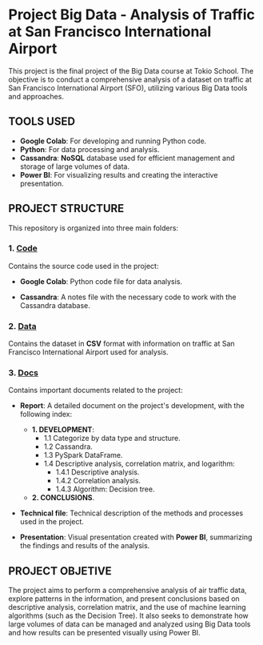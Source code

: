 # Project Big Data - Analysis of Traffic at San Francisco International Airport
  This project is the final project of the Big Data course at Tokio School. The objective is to conduct a comprehensive analysis of a dataset on traffic at San Francisco International Airport (SFO), utilizing various Big Data tools and approaches.

## TOOLS USED
  - **Google Colab**: For developing and running Python code.
  - **Python**: For data processing and analysis.
  - **Cassandra**: **NoSQL** database used for efficient management and storage of large volumes of data.
  - **Power BI**: For visualizing results and creating the interactive presentation.

## PROJECT STRUCTURE
  This repository is organized into three main folders:

### 1. [**Code**](./code/)
  Contains the source code used in the project:

  - **Google Colab**: Python code file for data analysis.
  
  - **Cassandra**: A notes file with the necessary code to work with the Cassandra database.

### 2. [**Data**](./data/)
  Contains the dataset in **CSV** format with information on traffic at San Francisco International Airport used for analysis.

### 3. [**Docs**](./docs/)
  Contains important documents related to the project:

- **Report**: A detailed document on the project's development, with the following index:
  - **1. DEVELOPMENT**:
    - 1.1 Categorize by data type and structure.
    - 1.2 Cassandra.
    - 1.3 PySpark DataFrame.
    - 1.4 Descriptive analysis, correlation matrix, and logarithm:
      - 1.4.1 Descriptive analysis.
      - 1.4.2 Correlation analysis.
      - 1.4.3 Algorithm: Decision tree.
  - **2. CONCLUSIONS**.

- **Technical file**: Technical description of the methods and processes used in the project.
  
- **Presentation**: Visual presentation created with **Power BI**, summarizing the findings and results of the analysis.

## PROJECT OBJETIVE
  The project aims to perform a comprehensive analysis of air traffic data, explore patterns in the information, and present conclusions based on descriptive analysis, correlation matrix, and the use of machine learning algorithms (such as the Decision Tree). It also      seeks to demonstrate how large volumes of data can be managed and analyzed using Big Data tools and how results can be presented visually using Power BI.
